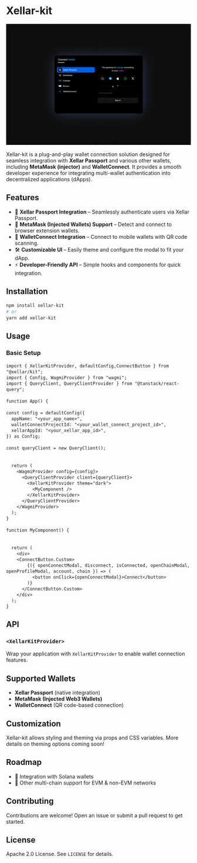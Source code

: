 # Xellar-kit


![](https://raw.githubusercontent.com/Xellar-Protocol/xellar-kit/main/xellar-kit-video.gif)


Xellar-kit is a plug-and-play wallet connection solution designed for seamless integration with **Xellar Passport** and various other wallets, including **MetaMask (injector)** and **WalletConnect**. It provides a smooth developer experience for integrating multi-wallet authentication into decentralized applications (dApps).

## Features

- 🔌 **Xellar Passport Integration** – Seamlessly authenticate users via Xellar Passport.
- 🦊 **MetaMask (Injected Wallets) Support** – Detect and connect to browser extension wallets.
- 📲 **WalletConnect Integration** – Connect to mobile wallets with QR code scanning.
- 🛠 **Customizable UI** – Easily theme and configure the modal to fit your dApp.
- ⚡ **Developer-Friendly API** – Simple hooks and components for quick integration.

## Installation

```sh
npm install xellar-kit
# or
yarn add xellar-kit
```

## Usage

### Basic Setup

```tsx
import { XellarKitProvider, defaultConfig,ConnectButton } from "@xellar/kit";
import { Config, WagmiProvider } from "wagmi";
import { QueryClient, QueryClientProvider } from "@tanstack/react-query";

function App() {

const config = defaultConfig({
  appName: "<your_app_name>",
  walletConnectProjectId: "<your_wallet_connect_project_id>",
  xellarAppId: "<your_xellar_app_id>",
}) as Config;

const queryClient = new QueryClient();


  return (
    <WagmiProvider config={config}>
      <QueryClientProvider client={queryClient}>
        <XellarKitProvider theme="dark">
          <MyComponent />
        </XellarKitProvider>
      </QueryClientProvider>
    </WagmiProvider>
  );
}

function MyComponent() {


  return (
    <div>
    <ConnectButton.Custom>
        {({ openConnectModal, disconnect, isConnected, openChainModal, openProfileModal, account, chain }) => (
          <button onClick={openConnectModal}>Connect</button>
        )}
      </ConnectButton.Custom>
    </div>
  );
}
```

## API

### `<XellarKitProvider>`
Wrap your application with `XellarKitProvider` to enable wallet connection features.


## Supported Wallets
- **Xellar Passport** (native integration)
- **MetaMask (Injected Web3 Wallets)**
- **WalletConnect** (QR code-based connection)

## Customization

Xellar-kit allows styling and theming via props and CSS variables. More details on theming options coming soon!

## Roadmap
- 🔹 Integration with Solana wallets
- 🔹 Other multi-chain support for EVM & non-EVM networks

## Contributing
Contributions are welcome! Open an issue or submit a pull request to get started.

## License
Apache 2.0 License. See `LICENSE` for details.





